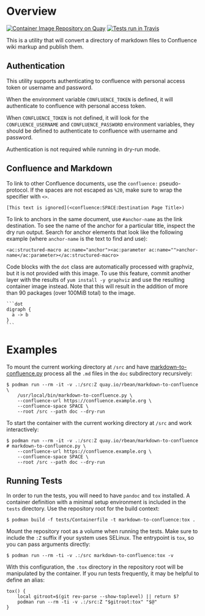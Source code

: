# Overview

[![Container Image Repository on
Quay](https://quay.io/repository/rbean/markdown-to-confluence/status "Container Image Repository on
Quay")](https://quay.io/repository/rbean/markdown-to-confluence) [![Tests run in
Travis](https://api.travis-ci.org/ralphbean/markdown-to-confluence.svg?branch=master
"Tests run in Travis")](https://travis-ci.org/github/ralphbean/markdown-to-confluence/builds)

This is a utility that will convert a directory of markdown files to Confluence
wiki markup and publish them.


## Authentication

This utility supports authenticating to confluence with personal access token or
username and password.

When the environment variable `CONFLUENCE_TOKEN` is defined, it will authenticate
to confluence with personal access token.

When `CONFLUENCE_TOKEN` is not defined, it will look for the `CONFLUENCE_USERNAME`
and `CONFLUENCE_PASSWORD` environment variables, they should be defined to
authenticate to confluence with username and password.

Authentication is not required while running in dry-run mode.

## Confluence and Markdown

To link to other Confluence documents, use the `confluence:` pseudo-protocol.
If the spaces are not escaped as `%20`, make sure to wrap the specifier with
`<>`.

```
[This text is ignored](<confluence:SPACE:Destination Page Title>)
```

To link to anchors in the same document, use `#anchor-name` as the link
destination. To see the name of the anchor for a particular title, inspect the
dry run output. Search for anchor elements that look like the following example
(where `anchor-name` is the text to find and use):

```
<ac:structured-macro ac:name="anchor"><ac:parameter ac:name="">anchor-name</ac:parameter></ac:structured-macro>
```

Code blocks with the `dot` class are automatically processed with graphviz, but
it is not provided with this image. To use this feature, commit another layer
with the results of `yum install -y graphviz` and use the resulting container
image instead. Note that this will result in the addition of more than 90
packages (over 100MiB total) to the image.

````
```dot
digraph {
  a -> b
}
```
````

# Examples

To mount the current working directory at `/src` and have
[markdown-to-confluence.py](bin/markdown-to-confluence.py) process all the
`.md` files in the `doc` subdirectory recursively:

```
$ podman run --rm -it -v .:/src:Z quay.io/rbean/markdown-to-confluence \
    /usr/local/bin/markdown-to-confluence.py \
    --confluence-url https://confluence.example.org \
    --confluence-space SPACE \
    --root /src --path doc --dry-run
```

To start the container with the current working directory at `/src` and work
interactively:

```
$ podman run --rm -it -v .:/src:Z quay.io/rbean/markdown-to-confluence
# markdown-to-confluence.py \
    --confluence-url https://confluence.example.org \
    --confluence-space SPACE \
    --root /src --path doc --dry-run
```

## Running Tests

In order to run the tests, you will need to have `pandoc` and `tox` installed.
A container definition with a minimal setup environment is included in the
`tests` directory. Use the repository root for the build context:

```
$ podman build -f tests/Containerfile -t markdown-to-confluence:tox .
```

Mount the repository root as a volume when running the tests. Make sure to
include the `:Z` suffix if your system uses SELinux. The entrypoint is `tox`,
so you can pass arguments directly:

```
$ podman run --rm -ti -v .:/src markdown-to-confluence:tox -v
```

With this configuration, the `.tox` directory in the repository root will be
manipulated by the container. If you run tests frequently, it may be helpful to
define an alias:

```
tox() {
	local gitroot=$(git rev-parse --show-toplevel) || return $?
	podman run --rm -ti -v .:/src:Z "$gitroot:tox" "$@"
}
```
